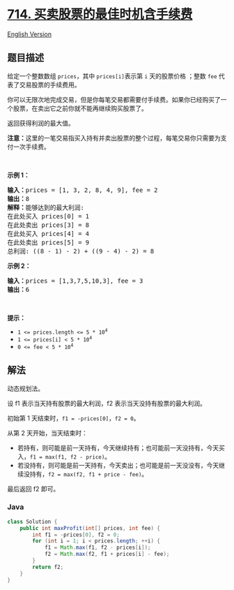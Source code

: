 # [714. 买卖股票的最佳时机含手续费](https://leetcode.cn/problems/best-time-to-buy-and-sell-stock-with-transaction-fee)

[English Version](/solution/0700-0799/0714.Best%20Time%20to%20Buy%20and%20Sell%20Stock%20with%20Transaction%20Fee/README_EN.md)

## 题目描述

<!-- 这里写题目描述 -->

<p>给定一个整数数组&nbsp;<code>prices</code>，其中 <code>prices[i]</code>表示第&nbsp;<code>i</code>&nbsp;天的股票价格 ；整数&nbsp;<code>fee</code> 代表了交易股票的手续费用。</p>

<p>你可以无限次地完成交易，但是你每笔交易都需要付手续费。如果你已经购买了一个股票，在卖出它之前你就不能再继续购买股票了。</p>

<p>返回获得利润的最大值。</p>

<p><strong>注意：</strong>这里的一笔交易指买入持有并卖出股票的整个过程，每笔交易你只需要为支付一次手续费。</p>

<p>&nbsp;</p>

<p><strong>示例 1：</strong></p>

<pre>
<strong>输入：</strong>prices = [1, 3, 2, 8, 4, 9], fee = 2
<strong>输出：</strong>8
<strong>解释：</strong>能够达到的最大利润:  
在此处买入&nbsp;prices[0] = 1
在此处卖出 prices[3] = 8
在此处买入 prices[4] = 4
在此处卖出 prices[5] = 9
总利润:&nbsp;((8 - 1) - 2) + ((9 - 4) - 2) = 8</pre>

<p><strong>示例 2：</strong></p>

<pre>
<strong>输入：</strong>prices = [1,3,7,5,10,3], fee = 3
<strong>输出：</strong>6
</pre>

<p>&nbsp;</p>

<p><strong>提示：</strong></p>

<ul>
	<li><code>1 &lt;= prices.length &lt;= 5 * 10<sup>4</sup></code></li>
	<li><code>1 &lt;= prices[i] &lt; 5 * 10<sup>4</sup></code></li>
	<li><code>0 &lt;= fee &lt; 5 * 10<sup>4</sup></code></li>
</ul>

## 解法

动态规划法。

设 f1 表示当天持有股票的最大利润，f2 表示当天没持有股票的最大利润。

初始第 1 天结束时，`f1 = -prices[0]`，`f2 = 0`。

从第 2 天开始，当天结束时：

-   若持有，则可能是前一天持有，今天继续持有；也可能前一天没持有，今天买入，`f1 = max(f1, f2 - price)`。
-   若没持有，则可能是前一天持有，今天卖出；也可能是前一天没没有，今天继续没持有，`f2 = max(f2, f1 + price - fee)`。

最后返回 f2 即可。

### **Java**

```java
class Solution {
    public int maxProfit(int[] prices, int fee) {
        int f1 = -prices[0], f2 = 0;
        for (int i = 1; i < prices.length; ++i) {
            f1 = Math.max(f1, f2 - prices[i]);
            f2 = Math.max(f2, f1 + prices[i] - fee);
        }
        return f2;
    }
}
```
